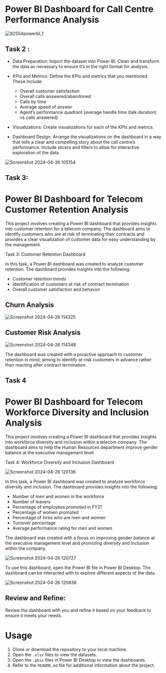 # Power BI Dashboard for Call Centre Performance Analysis

![82554powerbI_1](https://github.com/code-red-Marshall/Power-Bi--PWC-Forage/assets/82904501/c3bdb549-3546-4dc2-b8ed-e91f4a17d26f)

## Task 2 : 

- Data Preparation: 
Import the dataset into Power BI. Clean and transform the data as necessary to ensure it’s in the right format for analysis.

- KPIs and Metrics: 
Define the KPIs and metrics that you mentioned. These include:
    - Overall customer satisfaction
    - Overall calls answered/abandoned
    - Calls by time
    - Average speed of answer
    - Agent’s performance quadrant (average handle time (talk duration) vs calls answered)

- Visualizations: 
Create visualizations for each of the KPIs and metrics.

- Dashboard Design: 
Arrange the visualizations on the dashboard in a way that tells a clear and compelling story about the call centre’s performance. Include slicers and filters to allow for interactive exploration of the data.

![Screenshot 2024-04-26 105154](https://github.com/code-red-Marshall/Power-Bi--PWC-Forage/assets/82904501/3d126ed3-e616-4277-af7a-0cbe98a3fa21)

## Task 3:

# Power BI Dashboard for Telecom Customer Retention Analysis

This project involves creating a Power BI dashboard that provides insights into customer retention for a telecom company. The dashboard aims to identify customers who are at risk of terminating their contracts and provides a clear visualization of customer data for easy understanding by the management.

Task 3: Customer Retention Dashboard

In this task, a Power BI dashboard was created to analyze customer retention. The dashboard provides insights into the following:

- Customer retention trends
- Identification of customers at risk of contract termination
- Overall customer satisfaction and behavior

## Churn Analysis

![Screenshot 2024-04-26 114325](https://github.com/code-red-Marshall/Power-Bi--PWC-Forage/assets/82904501/8632dc62-6212-4263-a6fd-cbed02a2d13a)

## Customer Risk Analysis

![Screenshot 2024-04-26 114348](https://github.com/code-red-Marshall/Power-Bi--PWC-Forage/assets/82904501/5d22d091-ce4d-4c1c-8d43-95965d39c0de)

The dashboard was created with a proactive approach to customer retention in mind, aiming to identify at-risk customers in advance rather than reacting after contract termination.

## Task 4

# Power BI Dashboard for Telecom Workforce Diversity and Inclusion Analysis

This project involves creating a Power BI dashboard that provides insights into workforce diversity and inclusion within a telecom company. The dashboard aims to help the Human Resources department improve gender balance at the executive management level.

Task 4: Workforce Diversity and Inclusion Dashboard

![Screenshot 2024-04-26 120136](https://github.com/code-red-Marshall/Power-Bi--PWC-Forage/assets/82904501/6c1de7c1-2555-45c6-bef8-70ed47867d5a)

In this task, a Power BI dashboard was created to analyze workforce diversity and inclusion. The dashboard provides insights into the following:

- Number of men and women in the workforce
- Number of leavers
- Percentage of employees promoted in FY21
- Percentage of women promoted
- Percentage of hires who are men and women
- Turnover percentage
- Average performance rating for men and women

The dashboard was created with a focus on improving gender balance at the executive management level and promoting diversity and inclusion within the company.

![Screenshot 2024-04-26 120727](https://github.com/code-red-Marshall/Power-Bi--PWC-Forage/assets/82904501/bb919a8f-d19d-436e-993b-475501c44a1d)

To use this dashboard, open the Power BI file in Power BI Desktop. The dashboard can be interacted with to explore different aspects of the data.

![Screenshot 2024-04-26 120838](https://github.com/code-red-Marshall/Power-Bi--PWC-Forage/assets/82904501/1b89287d-f03f-43aa-80a8-c290cd70dbcc)

## Review and Refine: 
Review the dashboard with you and refine it based on your feedback to ensure it meets your needs.

# Usage
1. Clone or download the repository to your local machine.
2. Open the `.xlsx` files to view the datasets.
3. Open the `.pbix` files in Power BI Desktop to view the dashboards.
4. Refer to the `README.md` file for additional information about the project.

